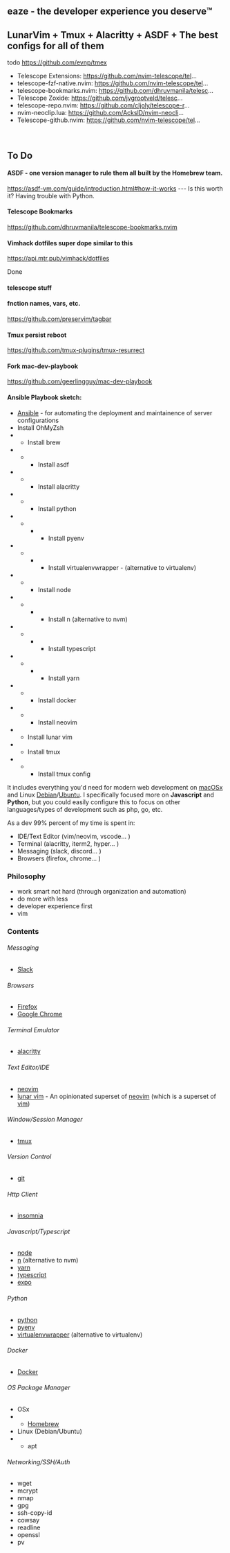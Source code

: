 
## eaze - the developer experience you deserve™️ 
## LunarVim + Tmux + Alacritty + ASDF + The best configs for all of them
todo
https://github.com/evnp/tmex
- Telescope Extensions: https://github.com/nvim-telescope/tel...
- telescope-fzf-native.nvim: https://github.com/nvim-telescope/tel...
- telescope-bookmarks.nvim: https://github.com/dhruvmanila/telesc...
- Telescope Zoxide: https://github.com/jvgrootveld/telesc...
- telescope-repo.nvim: https://github.com/cljoly/telescope-r...
- nvim-neoclip.lua: https://github.com/AckslD/nvim-neocli...
- Telescope-github.nvim: https://github.com/nvim-telescope/tel...

<br>

## To Do 
#### ASDF - one version manager to rule them all built by the Homebrew team.
https://asdf-vm.com/guide/introduction.html#how-it-works --- Is this worth it? Having trouble with Python. 

#### Telescope Bookmarks
https://github.com/dhruvmanila/telescope-bookmarks.nvim

#### Vimhack dotfiles super dope similar to this 
https://api.mtr.pub/vimhack/dotfiles

Done

#### telescope stuff
#### fnction names, vars, etc.
https://github.com/preservim/tagbar


#### Tmux persist reboot
https://github.com/tmux-plugins/tmux-resurrect

#### Fork mac-dev-playbook
https://github.com/geerlingguy/mac-dev-playbook


#### Ansible Playbook sketch:
- [Ansible](https://www.ansible.com/resources/get-started) - for automating the deployment and maintainence of server configurations
- Install OhMyZsh
- - Install brew
- - - Install asdf
- - - Install alacritty
- - - Install python
- - - - Install pyenv
- - - - Install virtualenvwrapper - (alternative to virtualenv)
- - - Install node
- - - - Install n (alternative to nvm) 
- - - - Install typescript
- - - - Install yarn
- - - Install docker
- - - Install neovim
- - Install lunar vim
- - Install tmux
- - - Install tmux config

It includes everything you'd need for modern web development on [macOSx]() and Linux [Debian](https://www.debian.org/)/[Ubuntu](https://ubuntu.com/). I specifically focused more on **Javascript** and **Python**, but you could easily configure this to focus on other languages/types of development such as php, go, etc.

As a dev 99% percent of my time is spent in:
  - IDE/Text Editor (vim/neovim, vscode... )
  - Terminal (alacritty, iterm2, hyper... )
  - Messaging (slack, discord... )
  - Browsers (firefox, chrome... )
 ### Philosophy
  - work smart not hard (through organization and automation)
  - do more with less
  - developer experience first
  - vim 

### Contents
  ###### Messaging
  - [Slack](https://slack.com/)
  ###### Browsers
  - [Firefox](https://www.mozilla.org/en-US/firefox/new/)
  - [Google Chrome](https://www.google.com/chrome/)
  ###### Terminal Emulator
  - [alacritty](https://github.com/alacritty/alacritty)
  ###### Text Editor/IDE 
  - [neovim](https://neovim.io/)
  - [lunar vim](https://www.lunarvim.org) - An opinionated superset of [neovim](https://neovim.io/) (which is a superset of [vim](https://www.vim.org/))
  ###### Window/Session Manager
  - [tmux](https://github.com/tmux/tmux/wiki)
  ###### Version Control
  - [git](https://git-scm.com/)
  ###### Http Client
  - [insomnia](https://insomnia.rest/)
  ###### Javascript/Typescript
  - [node](https://nodejs.org/en/)
  - [n](https://www.npmjs.com/package/n) (alternative to nvm)
  - [yarn](https://yarnpkg.com/)
  - [typescript](https://www.typescriptlang.org/)
  - [expo](https://docs.expo.dev/)
  ###### Python
  - [python](https://www.python.org/)
  - [pyenv](https://github.com/pyenv/pyenv)
  - [virtualenvwrapper](https://pypi.org/project/virtualenvwrapper/) (alternative to virtualenv)
  ###### Docker
   - [Docker](https://www.docker.com/)
  ###### OS Package Manager
  - OSx 
  - - [Homebrew](http://brew.sh/)
  - Linux (Debian/Ubuntu) 
  - - apt
  ###### Networking/SSH/Auth
   - wget
   - mcrypt
   - nmap 
   - gpg
   - ssh-copy-id
   - cowsay
   - readline
   - openssl
   - pv 


